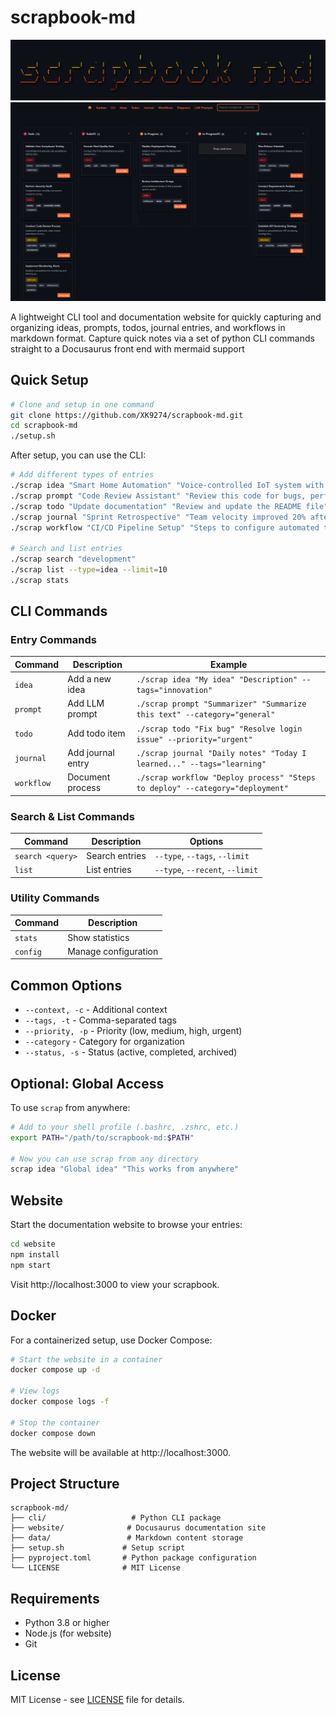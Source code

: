 # scrapbook-md

<div align="center">
  <img src="assets/scrapbook-md.png" alt="scrapbook-md" />
</div>

<div align="center">
  <img src="assets/scrapbook-md-kanban.png" alt="scrapbook-md" />
</div>

A lightweight CLI tool and documentation website for quickly capturing and organizing ideas, prompts, todos, journal entries, and workflows in markdown format. Capture quick notes via a set of python CLI commands straight to a Docusaurus front end with mermaid support

## Quick Setup

```bash
# Clone and setup in one command
git clone https://github.com/XK9274/scrapbook-md.git
cd scrapbook-md
./setup.sh
```

After setup, you can use the CLI:

```bash
# Add different types of entries
./scrap idea "Smart Home Automation" "Voice-controlled IoT system with learning capabilities" --tags="iot,automation"
./scrap prompt "Code Review Assistant" "Review this code for bugs, performance issues, and best practices" --category="development"
./scrap todo "Update documentation" "Review and update the README file" --priority="high"
./scrap journal "Sprint Retrospective" "Team velocity improved 20% after implementing pair programming"
./scrap workflow "CI/CD Pipeline Setup" "Steps to configure automated testing and deployment" --category="deployment"

# Search and list entries
./scrap search "development"
./scrap list --type=idea --limit=10
./scrap stats
```

## CLI Commands

### Entry Commands

| Command | Description | Example |
|---------|-------------|---------|
| `idea` | Add a new idea | `./scrap idea "My idea" "Description" --tags="innovation"` |
| `prompt` | Add LLM prompt | `./scrap prompt "Summarizer" "Summarize this text" --category="general"` |
| `todo` | Add todo item | `./scrap todo "Fix bug" "Resolve login issue" --priority="urgent"` |
| `journal` | Add journal entry | `./scrap journal "Daily notes" "Today I learned..." --tags="learning"` |
| `workflow` | Document process | `./scrap workflow "Deploy process" "Steps to deploy" --category="deployment"` |

### Search & List Commands

| Command | Description | Options |
|---------|-------------|---------|
| `search <query>` | Search entries | `--type`, `--tags`, `--limit` |
| `list` | List entries | `--type`, `--recent`, `--limit` |

### Utility Commands

| Command | Description |
|---------|-------------|
| `stats` | Show statistics |
| `config` | Manage configuration |

## Common Options

- `--context, -c` - Additional context
- `--tags, -t` - Comma-separated tags  
- `--priority, -p` - Priority (low, medium, high, urgent)
- `--category` - Category for organization
- `--status, -s` - Status (active, completed, archived)

## Optional: Global Access

To use `scrap` from anywhere:

```bash
# Add to your shell profile (.bashrc, .zshrc, etc.)
export PATH="/path/to/scrapbook-md:$PATH"

# Now you can use scrap from any directory
scrap idea "Global idea" "This works from anywhere"
```

## Website

Start the documentation website to browse your entries:

```bash
cd website
npm install
npm start
```

Visit http://localhost:3000 to view your scrapbook.

## Docker

For a containerized setup, use Docker Compose:

```bash
# Start the website in a container
docker compose up -d

# View logs
docker compose logs -f

# Stop the container
docker compose down
```

The website will be available at http://localhost:3000.

## Project Structure

```
scrapbook-md/
├── cli/                   # Python CLI package
├── website/              # Docusaurus documentation site
├── data/                 # Markdown content storage
├── setup.sh             # Setup script
├── pyproject.toml       # Python package configuration
└── LICENSE              # MIT License
```

## Requirements

- Python 3.8 or higher
- Node.js (for website)
- Git

## License

MIT License - see [LICENSE](LICENSE) file for details.
